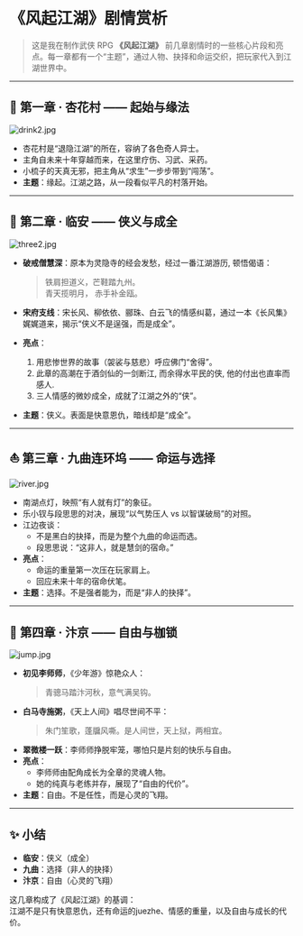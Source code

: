 # 《风起江湖》剧情赏析 

> 这是我在制作武侠 RPG **《风起江湖》** 前几章剧情时的一些核心片段和亮点。每一章都有一个“主题”，通过人物、抉择和命运交织，把玩家代入到江湖世界中。

---

## 🌸 第一章 · 杏花村 —— 起始与缘法  
![drink2.jpg](https://upload-images.jianshu.io/upload_images/21338502-467131339a1e63de.jpg?imageMogr2/auto-orient/strip%7CimageView2/2/w/1240)

- 杏花村是“退隐江湖”的所在，容纳了各色奇人异士。  
- 主角自未来十年穿越而来，在这里疗伤、习武、采药。  
- 小梳子的天真无邪，把主角从“求生”一步步带到“闯荡”。  
- **主题**：缘起。江湖之路，从一段看似平凡的村落开始。  

---

## 🏮 第二章 · 临安 —— 侠义与成全  
![three2.jpg](https://upload-images.jianshu.io/upload_images/21338502-9d4c4d389344c726.jpg?imageMogr2/auto-orient/strip%7CimageView2/2/w/1240)
- **破戒僧慧深**：原本为灵隐寺的经会发愁，经过一番江湖游历, 顿悟偈语：  
  > 铁肩担道义，芒鞋踏九州。  
  > 青天揽明月，  赤手补金瓯。

- **宋府支线**：宋长风、柳依依、郦珠、白云飞的情感纠葛，通过一本《长风集》娓娓道来，揭示“侠义不是逞强，而是成全”。  
- **亮点**：  
  1. 用悲惨世界的故事（袈裟与慈悲）呼应佛门“舍得”。  
  2. 此章的高潮在于酒剑仙的一剑断江, 而余得水平民的侠, 他的付出也直率而感人.
  3. 三人情感的微妙成全，成就了江湖之外的“侠”。  
- **主题**：侠义。表面是快意恩仇，暗线却是“成全”。  

---

## ⛵ 第三章 · 九曲连环坞 —— 命运与选择  
![river.jpg](https://upload-images.jianshu.io/upload_images/21338502-f968e2ab68fa8970.jpg?imageMogr2/auto-orient/strip%7CimageView2/2/w/1240)

- 南湖点灯，映照“有人就有灯”的象征。  
- 乐小钗与段思思的对决，展现“以气势压人 vs 以智谋破局”的对照。  
- 江边夜谈：  
  - 不是黑白的抉择，而是为整个九曲的命运而选。  
  - 段思思说：“这非人，就是慧剑的宿命。”  
- **亮点**：  
  - 命运的重量第一次压在玩家肩上。  
  - 回应未来十年的宿命伏笔。  
- **主题**：选择。不是强者能为，而是“非人的抉择”。  

---

## 🎼 第四章 · 汴京 —— 自由与枷锁  
![jump.jpg](https://upload-images.jianshu.io/upload_images/21338502-b09721de326b9d56.jpg?imageMogr2/auto-orient/strip%7CimageView2/2/w/1240)

- **初见李师师**，《少年游》惊艳众人：  
  > 青骢马踏汴河秋，意气满吴钩。  
- **白马寺施粥**，《天上人间》唱尽世间不平：  
  > 朱门笙歌，蓬牖风嘶。是人间世，天上狱，两相宜。  
- **翠微楼一跃**：李师师挣脱牢笼，哪怕只是片刻的快乐与自由。  
- **亮点**：  
  - 李师师由配角成长为全章的灵魂人物。  
  - 她的纯真与老练并存，展现了“自由的代价”。  
- **主题**：自由。不是任性，而是心灵的飞翔。  

---

## ✨ 小结  
- **临安**：侠义（成全）  
- **九曲**：选择（非人的抉择）  
- **汴京**：自由（心灵的飞翔）  

这几章构成了《风起江湖》的基调：  
江湖不是只有快意恩仇，还有命运的juezhe、情感的重量，以及自由与成长的代价。  
